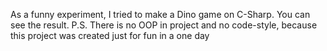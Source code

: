 As a funny experiment, I tried to make a Dino game on C-Sharp. You can see the result.
P.S. There is no OOP in project and no code-style, because this project was created just for fun in a one day
